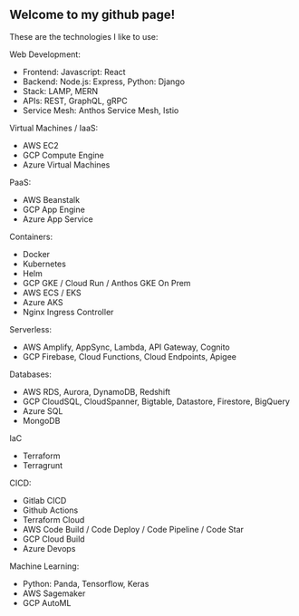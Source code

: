 ## Welcome to my github page!

These are the technologies I like to use:

Web Development:
- Frontend: Javascript: React
- Backend: Node.js: Express, Python: Django
- Stack: LAMP, MERN
- APIs: REST, GraphQL, gRPC
- Service Mesh: Anthos Service Mesh, Istio

Virtual Machines / IaaS:
- AWS EC2
- GCP Compute Engine
- Azure Virtual Machines

PaaS:
- AWS Beanstalk
- GCP App Engine
- Azure App Service

Containers:
- Docker
- Kubernetes
- Helm
- GCP GKE / Cloud Run / Anthos GKE On Prem
- AWS ECS / EKS
- Azure AKS
- Nginx Ingress Controller

Serverless:
- AWS Amplify, AppSync, Lambda, API Gateway, Cognito 
- GCP Firebase, Cloud Functions, Cloud Endpoints, Apigee

Databases:
- AWS RDS, Aurora, DynamoDB, Redshift
- GCP CloudSQL, CloudSpanner, Bigtable, Datastore, Firestore, BigQuery
- Azure SQL
- MongoDB

IaC
- Terraform
- Terragrunt

CICD:
- Gitlab CICD
- Github Actions
- Terraform Cloud
- AWS Code Build / Code Deploy / Code Pipeline / Code Star
- GCP Cloud Build
- Azure Devops

Machine Learning:
- Python: Panda, Tensorflow, Keras
- AWS Sagemaker
- GCP AutoML
